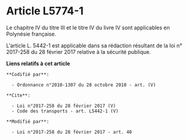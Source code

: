 # Article L5774-1

Le chapitre IV du titre III et le titre IV du livre IV sont applicables en Polynésie française. 

L'article L. 5442-1 est applicable dans sa rédaction résultant de la loi n° 2017-258 du 28 février 2017 relative à la
sécurité publique.

**Liens relatifs à cet article**

	**Codifié par**:

	  - Ordonnance n°2010-1307 du 28 octobre 2010 - art. (V)

	**Cite**:

	  - Loi n°2017-258 du 28 février 2017 (V)
	  - Code des transports - art. L5442-1 (V)

	**Modifié par**:

	  - Loi n°2017-258 du 28 février 2017 - art. 40
